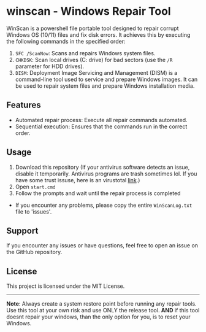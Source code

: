 # winscan - Windows Repair Tool

WinScan is a powershell file portable tool designed to repair corrupt Windows OS (10/11) files and fix disk errors. It achieves this by executing the following commands in the specified order:

1. `SFC /ScanNow`: Scans and repairs Windows system files.
2. `CHKDSK`: Scan local drives (C: drive) for bad sectors (use the `/R` parameter for HDD drives).
3. `DISM`: Deployment Image Servicing and Management (DISM) is a command-line tool used to service and prepare Windows images. It can be used to repair system files and prepare Windows installation media.

## Features

- Automated repair process: Execute all repair commands automated.
- Sequential execution: Ensures that the commands run in the correct order.

## Usage

1. Download this repository (If your antivirus software detects an issue, disable it temporarily. Antivirus programs are trash sometimes lol. If you have some trust issuse, here is an virustotal [link](https://www.virustotal.com/gui/file/5631725cc39c5d5748087695a2abedd920538e50835905dc8f0cf8a7273df81e?nocache=1).)
2. Open `start.cmd`
3. Follow the prompts and wait until the repair process is completed
- If you encounter any problems, please copy the entire `WinScanLog.txt` file to 'issues'.


## Support

If you encounter any issues or have questions, feel free to open an issue on the GitHub repository.

## License

This project is licensed under the MIT License.

---

**Note**: Always create a system restore point before running any repair tools. Use this tool at your own risk and use ONLY the release tool. **AND** if this tool doesnt repair your windows, than the only option for you, is to reset your Windows.
